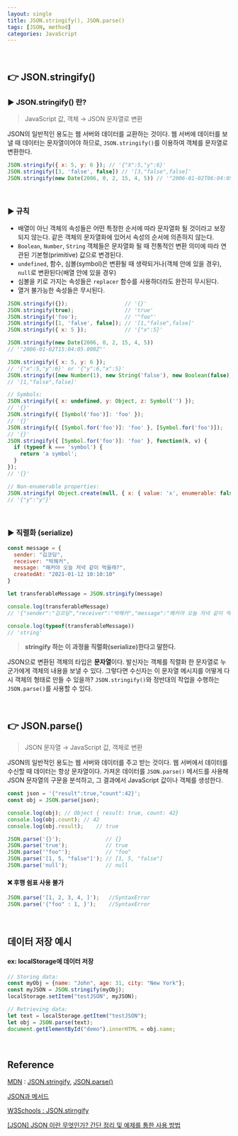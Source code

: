 ```yaml
---
layout: single
title: JSON.stringify(), JSON.parse()
tags: [JSON, method]
categories: JavaScript
---
```


<br/>

## 👉 JSON.stringify()

### ▶️ JSON.stringify() 란?

> JavaScript 값, 객체 → JSON 문자열로 변환

JSON의 일반적인 용도는 웹 서버와 데이터를 교환하는 것이다. 웹 서버에 데이터를 보낼 때 데이터는 문자열이어야 하므로, `JSON.stringify()`를 이용하여 객체를 문자열로 변환한다.<br/>

```js
JSON.stringify({ x: 5, y: 6 }); // '{"X":5,"y":6}'
JSON.stringify([3, 'false', false]) // '[3,"false",false]'
JSON.stringify(new Date(2006, 0, 2, 15, 4, 5)) // '"2006-01-02T06:04:05.000Z"'
```

<br/>

### ▶️ 규칙

- 배열이 아닌 객체의 속성들은 어떤 특정한 순서에 따라 문자열화 될 것이라고 보장되지 않는다. 같은 객체의 문자열화에 있어서 속성의 순서에 의존하지 않는다.
- `Boolean`, `Number`, `String` 객체들은 문자열화 될 때 전통적인 변환 의미에 따라 연관된 기본형(primitive) 값으로 변경된다.
- `undefined`, 함수, 심볼(symbol)은 변환될 때 생략되거나(객체 안에 있을 경우), `null`로 변환된다(배열 안에 있을 경우)
- 심볼을 키로 가지는 속성들은 `replacer` 함수를 사용하더라도 완전히 무시된다.
- 열거 불가능한 속성들은 무시된다.

```js
JSON.stringify({});                  // '{}'
JSON.stringify(true);                // 'true'
JSON.stringify('foo');               // '"foo"'
JSON.stringify([1, 'false', false]); // '[1,"false",false]'
JSON.stringify({ x: 5 });            // '{"x":5}'

JSON.stringify(new Date(2006, 0, 2, 15, 4, 5))
// '"2006-01-02T15:04:05.000Z"'

JSON.stringify({ x: 5, y: 6 });
// '{"x":5,"y":6}' or '{"y":6,"x":5}'
JSON.stringify([new Number(1), new String('false'), new Boolean(false)]);
// '[1,"false",false]'

// Symbols:
JSON.stringify({ x: undefined, y: Object, z: Symbol('') });
// '{}'
JSON.stringify({ [Symbol('foo')]: 'foo' });
// '{}'
JSON.stringify({ [Symbol.for('foo')]: 'foo' }, [Symbol.for('foo')]);
// '{}'
JSON.stringify({ [Symbol.for('foo')]: 'foo' }, function(k, v) {
  if (typeof k === 'symbol') {
    return 'a symbol';
  }
});
// '{}'

// Non-enumerable properties:
JSON.stringify( Object.create(null, { x: { value: 'x', enumerable: false }, y: { value: 'y', enumerable: true } }) );
// '{"y":"y"}'
```

<br/>

### ▶️ 직렬화 (serialize)

```js
const message = {
  sender: "김코딩",
  receiver: "박해커",
  message: "해커야 오늘 저녁 같이 먹을래?",
  createdAt: "2021-01-12 10:10:10"
}
```

```js
let transferableMessage = JSON.stringify(message)

console.log(transferableMessage) 
// '{"sender":"김코딩","receiver":"박해커","message":"해커야 오늘 저녁 같이 먹을래?","createdAt":"2021-01-12 10:10:10"}'

console.log(typeof(transferableMessage))
// 'string'
```

> **stringify 하는 이 과정을 직렬화(serialize)한다고 말한다.**

JSON으로 변환된 객체의 타입은 **문자열**이다. 발신자는 객체를 직렬화 한 문자열로 누군가에게 객체의 내용을 보낼 수 있다. 그렇다면 수신자는 이 문자열 메시지를 어떻게 다시 객체의 형태로 만들 수 있을까? `JSON.stringify()`와 정반대의 작업을 수행하는 `JSON.parse()`를 사용할 수 있다.

<br/>

## 👉 JSON.parse()

> JSON 문자열 → JavaScript 값, 객체로 변환

JSON의 일반적인 용도는 웹 서버와 데이터를 주고 받는 것이다. 웹 서버에서 데이터를 수신할 때 데이터는 항상 문자열이다. 가져온 데이터를 `JSON.parse()` 메서드를 사용해 JSON 문자열의 구문을 분석하고, 그 결과에서 JavaScript 값이나 객체를 생성한다.

```js
const json = '{"result":true,"count":42}';
const obj = JSON.parse(json);

console.log(obj); // Object { result: true, count: 42}
console.log(obj.count);	// 42
console.log(obj.result);	// true
```

```js
JSON.parse('{}');              // {}
JSON.parse('true');            // true
JSON.parse('"foo"');           // "foo"
JSON.parse('[1, 5, "false"]'); // [1, 5, "false"]
JSON.parse('null');            // null
```

#### ❌ 후행 쉼표 사용 불가

```js
JSON.parse('[1, 2, 3, 4, ]');	//SyntaxError
JSON.parse('{"foo" : 1, }');	//SyntaxError
```

<br/>

## 데이터 저장 예시

#### ex: localStorage에 데이터 저장

```js
// Storing data:
const myObj = {name: "John", age: 31, city: "New York"};
const myJSON = JSON.stringify(myObj);
localStorage.setItem("testJSON", myJSON);

// Retrieving data:
let text = localStorage.getItem("testJSON");
let obj = JSON.parse(text);
document.getElementById("demo").innerHTML = obj.name;
```

<br/>

## Reference

[MDN](https://developer.mozilla.org/ko/) :  [JSON.stringify](https://developer.mozilla.org/ko/docs/Web/JavaScript/Reference/Global_Objects/JSON/stringify), [JSON.parse()](https://developer.mozilla.org/ko/docs/Web/JavaScript/Reference/Global_Objects/JSON/parse)

[JSON과 메서드](https://ko.javascript.info/json)

[W3Schools : JSON.stirngify](https://www.w3schools.com/js/js_json_stringify.asp)

[[JSON] JSON 이란 무엇인가? 간단 정리 및 예제를 통한 사용 방법](https://codingazua.tistory.com/4)
